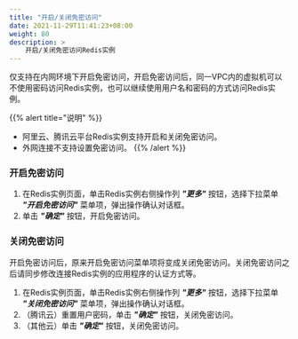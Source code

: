 ```yaml
---
title: "开启/关闭免密访问"
date: 2021-11-29T11:41:23+08:00
weight: 80
description: >
    开启/关闭免密访问Redis实例
---
```


仅支持在内网环境下开启免密访问，开启免密访问后，同一VPC内的虚拟机可以不使用密码访问Redis实例，也可以继续使用用户名和密码的方式访问Redis实例。

{{% alert title="说明" %}}
- 阿里云、腾讯云平台Redis实例支持开启和关闭免密访问。
- 外网连接不支持设置免密访问。
{{% /alert %}}

### 开启免密访问

1. 在Redis实例页面，单击Redis实例右侧操作列 **_"更多"_** 按钮，选择下拉菜单 **_"开启免密访问"_** 菜单项，弹出操作确认对话框。
2. 单击 **_"确定"_** 按钮，开启免密访问。

### 关闭免密访问

开启免密访问后，原来开启免密访问菜单项将变成关闭免密访问。关闭免密访问之后请同步修改连接Redis实例的应用程序的认证方式等。

1. 在Redis实例页面，单击Redis实例右侧操作列 **_"更多"_** 按钮，选择下拉菜单 **_"关闭免密访问"_** 菜单项，弹出操作确认对话框。
2. （腾讯云）重置用户密码，单击 **_"确定"_** 按钮，关闭免密访问。
3. （其他云）单击 **_"确定"_** 按钮，关闭免密访问。